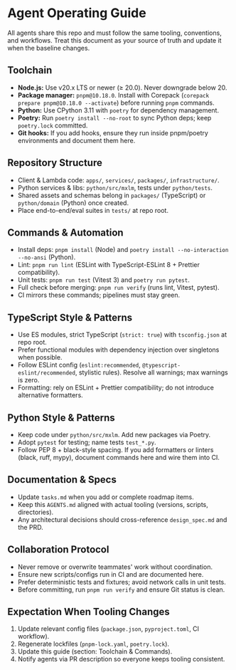 # Agent Operating Guide

All agents share this repo and must follow the same tooling, conventions, and workflows. Treat this document as your source of truth and update it when the baseline changes.

## Toolchain
- **Node.js:** Use v20.x LTS or newer (≥ 20.0). Never downgrade below 20.
- **Package manager:** `pnpm@10.18.0`. Install with Corepack (`corepack prepare pnpm@10.18.0 --activate`) before running `pnpm` commands.
- **Python:** Use CPython 3.11 with `poetry` for dependency management.
- **Poetry:** Run `poetry install --no-root` to sync Python deps; keep `poetry.lock` committed.
- **Git hooks:** If you add hooks, ensure they run inside pnpm/poetry environments and document them here.

## Repository Structure
- Client & Lambda code: `apps/`, `services/`, `packages/`, `infrastructure/`.
- Python services & libs: `python/src/mxlm`, tests under `python/tests`.
- Shared assets and schemas belong in `packages/` (TypeScript) or `python/domain` (Python) once created.
- Place end-to-end/eval suites in `tests/` at repo root.

## Commands & Automation
- Install deps: `pnpm install` (Node) and `poetry install --no-interaction --no-ansi` (Python).
- Lint: `pnpm run lint` (ESLint with TypeScript-ESLint 8 + Prettier compatibility).
- Unit tests: `pnpm run test` (Vitest 3) and `poetry run pytest`.
- Full check before merging: `pnpm run verify` (runs lint, Vitest, pytest).
- CI mirrors these commands; pipelines must stay green.

## TypeScript Style & Patterns
- Use ES modules, strict TypeScript (`strict: true`) with `tsconfig.json` at repo root.
- Prefer functional modules with dependency injection over singletons when possible.
- Follow ESLint config (`eslint:recommended`, `@typescript-eslint/recommended`, stylistic rules). Resolve all warnings; max warnings is zero.
- Formatting: rely on ESLint + Prettier compatibility; do not introduce alternative formatters.

## Python Style & Patterns
- Keep code under `python/src/mxlm`. Add new packages via Poetry.
- Adopt `pytest` for testing; name tests `test_*.py`.
- Follow PEP 8 + black-style spacing. If you add formatters or linters (black, ruff, mypy), document commands here and wire them into CI.

## Documentation & Specs
- Update `tasks.md` when you add or complete roadmap items.
- Keep this `AGENTS.md` aligned with actual tooling (versions, scripts, directories).
- Any architectural decisions should cross-reference `design_spec.md` and the PRD.

## Collaboration Protocol
- Never remove or overwrite teammates' work without coordination.
- Ensure new scripts/configs run in CI and are documented here.
- Prefer deterministic tests and fixtures; avoid network calls in unit tests.
- Before committing, run `pnpm run verify` and ensure Git status is clean.

## Expectation When Tooling Changes
1. Update relevant config files (`package.json`, `pyproject.toml`, CI workflow).
2. Regenerate lockfiles (`pnpm-lock.yaml`, `poetry.lock`).
3. Update this guide (section: Toolchain & Commands).
4. Notify agents via PR description so everyone keeps tooling consistent.
